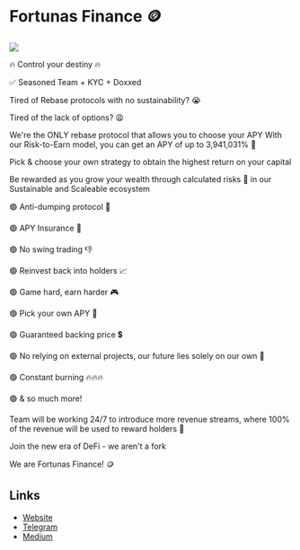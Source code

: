 
# Fortunas Finance 🪙

[![](https://files.catbox.moe/jiudrz.jpg)](https://files.catbox.moe/wb60e0.mp4)

🔥 Control your destiny 🔥

✅ Seasoned Team + KYC + Doxxed 

Tired of Rebase protocols with no sustainability? 😭

Tired of the lack of options? 😩

We're the ONLY rebase protocol that allows you to choose your APY
With our Risk-to-Earn model, you can get an APY of up to 3,941,031% 🤑

Pick & choose your own strategy to obtain the highest return on your capital

Be rewarded as you grow your wealth through calculated risks 🎲 in our Sustainable and Scaleable ecosystem 

🟢 Anti-dumping protocol 🚫 

🟢 APY Insurance 🔰

🟢 No swing trading 👎

🟢 Reinvest back into holders 📈

🟢 Game hard, earn harder 🎮

🟢 Pick your own APY 🎲

🟢 Guaranteed backing price 💲

🟢 No relying on external projects, our future lies solely on our own 💪

🟢 Constant burning 🔥🔥🔥 

🟢 & so much more!

Team will be working 24/7 to introduce more revenue streams, where 100% of the revenue will be used to reward holders 🙌 

Join the new era of DeFi - we aren't a fork

We are Fortunas Finance! 🪙

## Links

- [Website](https://fortunas.finance/)
- [Telegram](https://t.me/fortunas_fi)
- [Medium](https://bit.ly/38ps8d2)